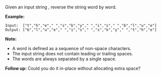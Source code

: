 Given an input string , reverse the string word by word. 

**Example:**

    Input:  ["t","h","e"," ","s","k","y"," ","i","s"," ","b","l","u","e"]
    Output: ["b","l","u","e"," ","i","s"," ","s","k","y"," ","t","h","e"]

**Note:**

* A word is defined as a sequence of non-space characters.
* The input string does not contain leading or trailing spaces.
* The words are always separated by a single space.

**Follow up:** Could you do it in-place without allocating extra space?
